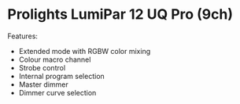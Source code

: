 # Prolights LumiPar 12 UQ Pro (9ch)

Features:
- Extended mode with RGBW color mixing
- Colour macro channel
- Strobe control
- Internal program selection
- Master dimmer
- Dimmer curve selection
